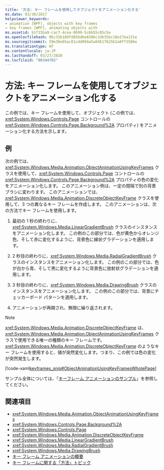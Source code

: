 ```yaml
---
title: '方法: キー フレームを使用してオブジェクトをアニメーション化する'
ms.date: 03/30/2017
helpviewer_keywords:
- animation [WPF], objects with key frames
- key frames [WPF], animating objects with
ms.assetid: b1f15ba9-cac7-4cea-8699-5c6b55c05c5e
ms.openlocfilehash: 0bc33b189fd856dbe8106c1db35bc18e27ea131e
ms.sourcegitcommit: 59e36e65ac81cdd094a5a84617625b2a0ff3506e
ms.translationtype: HT
ms.contentlocale: ja-JP
ms.lasthandoff: 03/27/2020
ms.locfileid: "80344702"
---
```

# <a name="how-to-animate-an-object-by-using-key-frames"></a>方法: キー フレームを使用してオブジェクトをアニメーション化する
この例では、キー フレームを使用して、オブジェクト (この例では、<xref:System.Windows.Controls.Page> コントロールの <xref:System.Windows.Controls.Page.Background%2A> プロパティ) をアニメーション化する方法を示します。  
  
## <a name="example"></a>例  
 次の例では、<xref:System.Windows.Media.Animation.ObjectAnimationUsingKeyFrames> クラスを使用して、<xref:System.Windows.Controls.Page> コントロールの <xref:System.Windows.Controls.Page.Background%2A> プロパティの色の変化をアニメーション化します。 このアニメーション例は、一定の間隔で別の背景ブラシに変わります。 このアニメーションでは、<xref:System.Windows.Media.Animation.DiscreteObjectKeyFrame> クラスを使用して、3 つの異なるキー フレームを作成します。 このアニメーションは、次の方法でキー フレームを使用します。  
  
1. 最初の 1 秒の終わりに、<xref:System.Windows.Media.LinearGradientBrush> クラスのインスタンスをアニメーション化します。 この例のこの部分では、色が黄色からオレンジ色、そして赤に変化するように、背景色に線状グラデーションを適用します。  
  
2. 2 秒目の終わりに、<xref:System.Windows.Media.RadialGradientBrush> クラスのインスタンスをアニメーション化します。 この例のこの部分では、色が白から青、そして黒に変化するように背景色に放射状グラデーションを適用します。  
  
3. 3 秒目の終わりに、<xref:System.Windows.Media.DrawingBrush> クラスのインスタンスをアニメーション化します。 この例のこの部分では、背景にチェッカーボード パターンを適用します。  
  
4. アニメーションが再開され、無限に繰り返されます。  
  
> [!NOTE]
> <xref:System.Windows.Media.Animation.DiscreteObjectKeyFrame> は、<xref:System.Windows.Media.Animation.ObjectAnimationUsingKeyFrames> クラスで使用できる唯一の種類のキー フレームです。 <xref:System.Windows.Media.Animation.DiscreteObjectKeyFrame> のようなキー フレームを使用すると、値が突然変化します。つまり、この例では色の変化が突然発生します。  
  
 [!code-xaml[keyframes_snip#ObjectAnimationUsingKeyFramesWholePage](~/samples/snippets/xaml/VS_Snippets_Wpf/keyframes_snip/XAML/ObjectAnimationUsingKeyFramesExample.xaml#objectanimationusingkeyframeswholepage)]  
  
 サンプル全体については、「[キーフレーム アニメーションのサンプル](https://github.com/microsoft/WPF-Samples/tree/master/Animation/KeyFrameAnimation)」を参照してください。  
  
## <a name="see-also"></a>関連項目

- <xref:System.Windows.Media.Animation.ObjectAnimationUsingKeyFrames>
- <xref:System.Windows.Controls.Page.Background%2A>
- <xref:System.Windows.Controls.Page>
- <xref:System.Windows.Media.Animation.DiscreteObjectKeyFrame>
- <xref:System.Windows.Media.LinearGradientBrush>
- <xref:System.Windows.Media.RadialGradientBrush>
- <xref:System.Windows.Media.DrawingBrush>
- [キー フレーム アニメーションの概要](key-frame-animations-overview.md)
- [キー フレームに関する「方法」トピック](key-frame-animation-how-to-topics.md)
